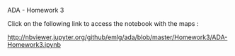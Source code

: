 ADA - Homework 3

Click on the following link to access the notebook with the maps :

http://nbviewer.jupyter.org/github/emlg/ada/blob/master/Homework3/ADA-Homework3.ipynb
